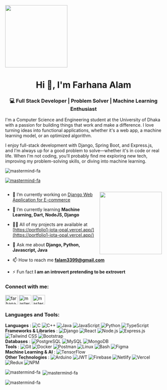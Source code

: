 <img src="[https://raw.githubusercontent.com/your-username/your-repo/main/profile.jpg](https://raw.githubusercontent.com/mastermind-fa/mastermind-fa/refs/heads/main/DALL%C2%B7E%202025-03-06%2000.38.09%20-%20A%20futuristic%20computer%20setup%20in%20a%20dimly%20lit%20room%2C%20glowing%20with%20neon%20blue%20and%20purple%20lights.%20Multiple%20monitors%20display%20complex%20machine%20learning%20algorith.webp)" width="200" />



<h1 align="center">Hi 👋, I'm Farhana Alam</h1>
<h3 align="center">💻 Full Stack Developer | Problem Solver | Machine Learning Enthusiast</h3>
<p align="left">I'm a Computer Science and Engineering student at the University of Dhaka with a passion for building things that work and make a difference. I love turning ideas into functional applications, whether it's a web app, a machine learning model, or an optimized algorithm.

I enjoy full-stack development with Django, Spring Boot, and Express.js, and I'm always up for a good problem to solve—whether it's in code or real life. When I'm not coding, you’ll probably find me exploring new tech, improving my problem-solving skills, or diving into machine learning.</p>


<p align="left"> <img src="https://komarev.com/ghpvc/?username=mastermind-fa&label=Profile%20views&color=0e75b6&style=flat" alt="mastermind-fa" /> </p>

<p align="left"> <a href="https://github.com/ryo-ma/github-profile-trophy"><img src="https://github-profile-trophy.vercel.app/?username=mastermind-fa" alt="mastermind-fa" /></a> </p>

<p align="left"> <a href="https://twitter.com/" target="blank"><img src="https://img.shields.io/twitter/follow/?logo=twitter&style=for-the-badge" alt="" /></a> </p>
<img align="right"  width="200" src="https://media.tenor.com/AlUkiGkR2j8AAAAC/new-game-ahagon-umiko-programming.gif">

- 🔭 I’m currently working on [Django Web Application for E-commerce](https://you-fashion-frontend.vercel.app/)

- 🌱 I’m currently learning **Machine Learning, Dart, NodeJS, Django**

- 👨‍💻 All of my projects are available at [https://portfolio1-iota-opal.vercel.app/](https://portfolio1-iota-opal.vercel.app/)

- 💬 Ask me about **Django, Python, Javascript, Java**

- 📫 How to reach me **falam3399@gmail.com**

- ⚡ Fun fact **I am an introvert pretending to be extrovert**

<h3 align="left">Connect with me:</h3>
<p align="left">
<a href="https://linkedin.com/in/farhana-alam-191433331" target="blank"><img align="center" src="https://raw.githubusercontent.com/rahuldkjain/github-profile-readme-generator/master/src/images/icons/Social/linked-in-alt.svg" alt="farhana-alam-191433331" height="30" width="40" /></a>
<a href="https://codeforces.com/profile/mastermind_fa" target="blank"><img align="center" src="https://raw.githubusercontent.com/rahuldkjain/github-profile-readme-generator/master/src/images/icons/Social/codeforces.svg" alt="mastermind_fa" height="30" width="40" /></a>
<a href="https://www.leetcode.com/mastermind_fa" target="blank"><img align="center" src="https://raw.githubusercontent.com/rahuldkjain/github-profile-readme-generator/master/src/images/icons/Social/leet-code.svg" alt="mastermind_fa" height="30" width="40" /></a>
</p>

<h3 align="left">Languages and Tools:</h3>
<p align="left">
  <strong>Languages</strong> :
  <img src="https://img.shields.io/badge/c-%2300599C.svg?style=flat-square&logo=c&logoColor=white" alt="C" />
  <img src="https://img.shields.io/badge/c++-%2300599C.svg?style=flat-square&logo=c%2B%2B&logoColor=white" alt="C++" />
  <img src="https://img.shields.io/badge/java-%23ED8B00.svg?style=flat-square&logo=java&logoColor=white" alt="Java" />
  <img src="https://img.shields.io/badge/javascript-%23323330.svg?style=flat-square&logo=javascript&logoColor=%23F7DF1E" alt="JavaScript" />
  <img src="https://img.shields.io/badge/python-%2314354C.svg?style=flat-square&logo=python&logoColor=white" alt="Python" />
  <img src="https://img.shields.io/badge/typescript-%23007ACC.svg?style=flat-square&logo=typescript&logoColor=white" alt="TypeScript" />
  <br>
  <strong>Frameworks & Libraries</strong> :
  <img src="https://img.shields.io/badge/django-%23092E20.svg?style=flat-square&logo=django&logoColor=white" alt="Django" />
  <img src="https://img.shields.io/badge/react-%2320232a.svg?style=flat-square&logo=react&logoColor=%2361DAFB" alt="React" />
  <img src="https://img.shields.io/badge/node.js-%2343853D.svg?style=flat-square&logo=node.js&logoColor=white" alt="Node.js" />
  <img src="https://img.shields.io/badge/express.js-%23404d59.svg?style=flat-square&logo=express&logoColor=%2361DAFB" alt="Express.js" />
  <img src="https://img.shields.io/badge/tailwindcss-%2338B2AC.svg?style=flat-square&logo=tailwind-css&logoColor=white" alt="Tailwind CSS" />
  <img src="https://img.shields.io/badge/bootstrap-%23563D7C.svg?style=flat-square&logo=bootstrap&logoColor=white" alt="Bootstrap" />
  <br>
  <strong>Databases</strong> :
  <img src="https://img.shields.io/badge/postgresql-%23336791.svg?style=flat-square&logo=postgresql&logoColor=white" alt="PostgreSQL" />
  <img src="https://img.shields.io/badge/mysql-%2300f.svg?style=flat-square&logo=mysql&logoColor=white" alt="MySQL" />
  <img src="https://img.shields.io/badge/mongodb-%2347A248.svg?style=flat-square&logo=mongodb&logoColor=white" alt="MongoDB" />
  <br>
  <strong>Tools</strong> :
  <img src="https://img.shields.io/badge/git-%23F05032.svg?style=flat-square&logo=git&logoColor=white" alt="Git" />
  <img src="https://img.shields.io/badge/docker-%232496ED.svg?style=flat-square&logo=docker&logoColor=white" alt="Docker" />
  <img src="https://img.shields.io/badge/postman-FF6C37?style=flat-square&logo=postman&logoColor=white" alt="Postman" />
  <img src="https://img.shields.io/badge/linux-%23FCC624.svg?style=flat-square&logo=linux&logoColor=black" alt="Linux" />
  <img src="https://img.shields.io/badge/bash-%234EAA25.svg?style=flat-square&logo=gnu-bash&logoColor=white" alt="Bash" />
  <img src="https://img.shields.io/badge/figma-%23F24E1E.svg?style=flat-square&logo=figma&logoColor=white" alt="Figma" />
  <br>
  <strong>Machine Learning & AI</strong> :
  <img src="https://img.shields.io/badge/tensorflow-%23FF6F00.svg?style=flat-square&logo=tensorflow&logoColor=white" alt="TensorFlow" />
  <br>
  <strong>Other Technologies</strong> :
  <img src="https://img.shields.io/badge/arduino-%2300979D.svg?style=flat-square&logo=arduino&logoColor=white" alt="Arduino" />
  <img src="https://img.shields.io/badge/JWT-black?style=flat-square&logo=JSON%20web%20tokens" alt="JWT"/>
  <img src="https://img.shields.io/badge/firebase-%23039BE5.svg?style=flat-square&logo=firebase" alt="Firebase"/>
  <img src="https://img.shields.io/badge/netlify-%23000000.svg?style=flat-square&logo=netlify&logoColor=#00C7B7" alt="Netlify"/>
  <img src="https://img.shields.io/badge/vercel-%23000000.svg?style=flat-square&logo=vercel&logoColor=white" alt="Vercel"/>
  <img src="https://img.shields.io/badge/redux-%23593d88.svg?style=flat-square&logo=redux&logoColor=white" alt="Redux"/>
  <img src="https://img.shields.io/badge/npm-%23CB3837.svg?style=flat-square&logo=npm&logoColor=white" alt="NPM"/>
</p>


<p><img align="left" src="https://github-readme-stats.vercel.app/api/top-langs?username=mastermind-fa&show_icons=true&locale=en&layout=compact" alt="mastermind-fa" /></p>

<p>&nbsp;<img align="center" src="https://github-readme-stats.vercel.app/api?username=mastermind-fa&show_icons=true&locale=en" alt="mastermind-fa" /></p>

<p><img align="center" src="https://github-readme-streak-stats.herokuapp.com/?user=mastermind-fa&" alt="mastermind-fa" /></p>
